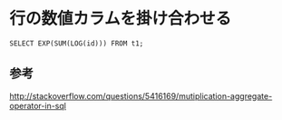 ﻿# 行の数値カラムを掛け合わせる

```clike
SELECT EXP(SUM(LOG(id))) FROM t1;
```

## 参考
http://stackoverflow.com/questions/5416169/mutiplication-aggregate-operator-in-sql
